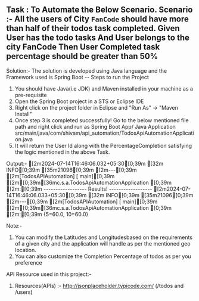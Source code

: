 Task : To Automate the Below Scenario.
Scenario :- All the users of City `FanCode` should have more than half of their todos task completed.
Given User has the todo tasks
And User belongs to the city FanCode
Then User Completed task percentage should be greater than 50%
----------------------------------------------------------------------------------------------------------------------------------------------------------------

Solution:- The solution is developed using Java language and the Framework used is Spring Boot
-- Steps to run the Project
1. You should have Java(i.e JDK) and Maven installed in your machine as a pre-requisite
2. Open the Spring Boot project in a STS or Eclipse IDE
3. Right click on the project folder in Eclipse and "Run As" -> "Maven Install"
4. Once step 3 is completed successfully! Go to the below mentioned file path and right click and run as Spring Boot App/ Java Application
src/main/java/com/shivam/api_automation/TodosApiAutomationApplication.java
5. It will return the User Id along with the PercentageCompletion satisfying the logic mentioned in the above Task.

Output:-
[2m2024-07-14T16:46:06.032+05:30[0;39m [32m INFO[0;39m [35m21096[0;39m [2m---[0;39m [2m[TodosAPIAutomation] [           main][0;39m [2m[0;39m[36mc.s.a.TodosApiAutomationApplication     [0;39m [2m:[0;39m ------------------ Results! ------------------
[2m2024-07-14T16:46:06.033+05:30[0;39m [32m INFO[0;39m [35m21096[0;39m [2m---[0;39m [2m[TodosAPIAutomation] [           main][0;39m [2m[0;39m[36mc.s.a.TodosApiAutomationApplication     [0;39m [2m:[0;39m {5=60.0, 10=60.0}


Note:-
1. You can modify the Latitudes and Longitudesbased on the requirements of a given city and the application will handle as per the mentioned geo location.
2. You can also customize the Completion Percentage of todos as per you preference

API Resource used in this project:-
1. Resources(APIs) :- http://jsonplaceholder.typicode.com/ (/todos and /users)
